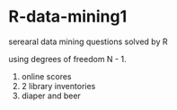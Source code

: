 # R-data-mining1

serearal data mining questions solved by R

using degrees of freedom N - 1.

1) online scores
2) 2 library inventories
3) diaper and beer

